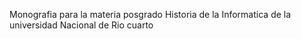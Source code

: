 Monografia para la materia posgrado Historia de la Informatica de la universidad Nacional de Rio cuarto